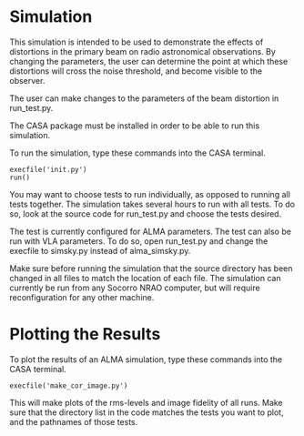 Simulation
==========

This simulation is intended to be used to demonstrate the effects of
distortions in the primary beam on radio astronomical observations. By changing
the parameters, the user can determine the point at which these distortions
will cross the noise threshold, and become visible to the observer.

The user can make changes to the parameters of the beam distortion in run_test.py.

The CASA package must be installed in order to be able to run this simulation.

To run the simulation, type these commands into the CASA terminal.

    execfile('init.py')
    run()

You may want to choose tests to run individually, as opposed to running all
tests together. The simulation takes several hours to run with all tests. To do
so, look at the source code for run_test.py and choose the tests desired.

The test is currently configured for ALMA parameters. The test can also be run
with VLA parameters. To do so, open run_test.py and change the execfile to
simsky.py instead of alma_simsky.py.

Make sure before running the simulation that the source directory has been
changed in all files to match the location of each file. The simulation can
currently be run from any Socorro NRAO computer, but will require
reconfiguration for any other machine.

Plotting the Results
====================

To plot the results of an ALMA simulation, type these commands into the CASA
terminal.

    execfile('make_cor_image.py')

This will make plots of the rms-levels and image fidelity of all runs. Make
sure that the directory list in the code matches the tests you want to plot,
and the pathnames of those tests.
